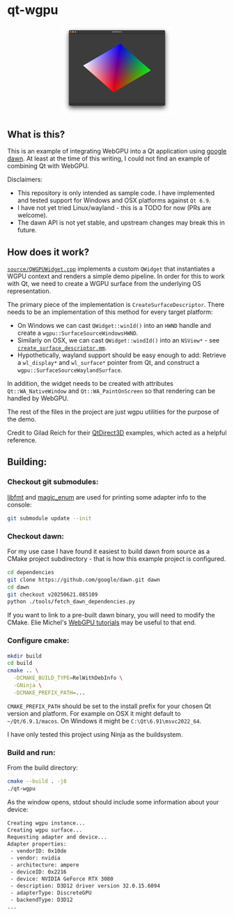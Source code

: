 # qt-wgpu

<p align="center">
<img src="./.media/mac.png" alt="Screenshot on OSX" width="50%"/>
</p>

## What is this?

This is an example of integrating WebGPU into a Qt application using [google dawn](https://github.com/google/dawn). At least at the time of this writing, I could not find an example of combining Qt with WebGPU.

Disclaimers:
- This repository is only intended as sample code. I have implemented and tested support for Windows and OSX platforms against `Qt 6.9`.
- I have not yet tried Linux/wayland - this is a TODO for now (PRs are welcome).
- The dawn API is not yet stable, and upstream changes may break this in future.

## How does it work?

[`source/QWGPUWidget.cpp`](source/QWGPUWidget.cpp) implements a custom `QWidget` that instantiates a WGPU context and renders a simple demo pipeline. In order for this to work with Qt, we need to create a WGPU surface from the underlying OS representation.

The primary piece of the implementation is `CreateSurfaceDescriptor`. There needs to be an implementation of this method for every target platform:
- On Windows we can cast `QWidget::winId()` into an `HWND` handle and create a `wgpu::SurfaceSourceWindowsHWND`.
- Similarly on OSX, we can cast `QWidget::windId()` into an `NSView*` - see [`create_surface_descriptor.mm`](source/create_surface_descriptor.mm).
- Hypothetically, wayland support should be easy enough to add: Retrieve a `wl_display*` and `wl_surface*` pointer from Qt, and construct a `wgpu::SurfaceSourceWaylandSurface`.

In addition, the widget needs to be created with attributes `Qt::WA_NativeWindow` and `Qt::WA_PaintOnScreen` so that rendering can be handled by WebGPU.

The rest of the files in the project are just wgpu utilities for the purpose of the demo.

Credit to Gilad Reich for their [QtDirect3D](https://github.com/giladreich/QtDirect3D) examples, which acted as a helpful reference.

## Building:

### Checkout git submodules:

[libfmt](https://github.com/fmtlib/fmt) and [magic_enum](https://github.com/Neargye/magic_enum) are used for printing some adapter info to the console:

```bash
git submodule update --init
```

### Checkout dawn:

For my use case I have found it easiest to build dawn from source as a CMake project subdirectory - that is how this example project is configured.

```bash
cd dependencies
git clone https://github.com/google/dawn.git dawn
cd dawn
git checkout v20250621.085109
python ./tools/fetch_dawn_dependencies.py
```

If you want to link to a pre-built dawn binary, you will need to modify the CMake. Elie Michel's [WebGPU tutorials](https://github.com/eliemichel/LearnWebGPU) may be useful to that end.

### Configure cmake:

```bash
mkdir build
cd build
cmake .. \
  -DCMAKE_BUILD_TYPE=RelWithDebInfo \
  -GNinja \
  -DCMAKE_PREFIX_PATH=...
```

`CMAKE_PREFIX_PATH` should be set to the install prefix for your chosen Qt version and platform. For example on OSX it might default to `~/Qt/6.9.1/macos`. On Windows it might be `C:\Qt\6.91\msvc2022_64`.

I have only tested this project using Ninja as the buildsystem.

### Build and run:

From the build directory:

```bash
cmake --build . -j8
./qt-wgpu
```

As the window opens, stdout should include some information about your device:
```
Creating wgpu instance...
Creating wgpu surface...
Requesting adapter and device...
Adapter properties:
 - vendorID: 0x10de
 - vendor: nvidia
 - architecture: ampere
 - deviceID: 0x2216
 - device: NVIDIA GeForce RTX 3080
 - description: D3D12 driver version 32.0.15.6094
 - adapterType: DiscreteGPU
 - backendType: D3D12
...
```
